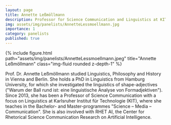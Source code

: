 ```yaml
---
layout: page
title: Annette Leßmöllmann
description: Professor for Science Communication and Linguistics at KIT
img: assets/img/panelists/AnnetteLessmoellmann.jpg
importance: 1
category: panelists
published: true
---
```


<div class="row justify-content-sm-center">
    <div class="col-sm-8 mt-3 mt-md-0">
        {% include figure.html path="assets/img/panelists/AnnetteLessmoellmann.jpeg" title="Annette Leßmöllmann" class="img-fluid rounded z-depth-1" %}
    </div>
</div>

Prof. Dr. Annette Leßmöllmann studied Linguistics, Philosophy and History in Vienna and Berlin. She holds a PhD in Linguistics from Hamburg University, for which she investigated the linguistics of shape-adjectives ("Warum der Ball rund ist: eine linguistische Analyse von Formadjektiven"). Since 2013, she has been a Professor of Science Communication with a focus on Linguistics at Karlsruher Institut für Technologie (KIT), where she teaches in the Bachelor- and Master-programmes "Science – Media – Communication". She is also involved with RHET AI, the Center for Rhetorical Science Communication Research on Artificial Intelligence.

